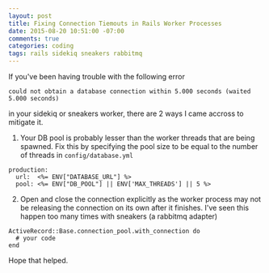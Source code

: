 ```yaml
---
layout: post
title: Fixing Connection Tiemouts in Rails Worker Processes
date: 2015-08-20 10:51:00 -07:00
comments: true
categories: coding
tags: rails sidekiq sneakers rabbitmq
---
```


If you've been having trouble with the following error

```
could not obtain a database connection within 5.000 seconds (waited 5.000 seconds)
```

in your sidekiq or sneakers worker, there are 2 ways I came accross to mitigate it.

1. Your DB pool is probably lesser than the worker threads that are being spawned. Fix this by specifying the pool size to be equal to the number of threads in `config/database.yml`

```
production:
  url:  <%= ENV["DATABASE_URL"] %>
  pool: <%= ENV["DB_POOL"] || ENV['MAX_THREADS'] || 5 %>
```

2. Open and close the connection explicitly as the worker process may not be releasing the connection on its own after it finishes. I've seen this happen too many times with sneakers (a rabbitmq adapter)

```
ActiveRecord::Base.connection_pool.with_connection do
  # your code
end
```

Hope that helped.